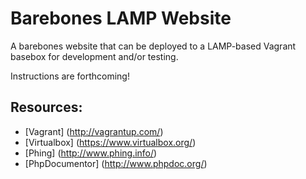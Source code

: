 # Barebones LAMP Website

A barebones website that can be deployed to a LAMP-based Vagrant basebox for development and/or testing.

Instructions are forthcoming!

## Resources:

* [Vagrant] (http://vagrantup.com/)
* [Virtualbox] (https://www.virtualbox.org/)
* [Phing] (http://www.phing.info/)
* [PhpDocumentor] (http://www.phpdoc.org/)